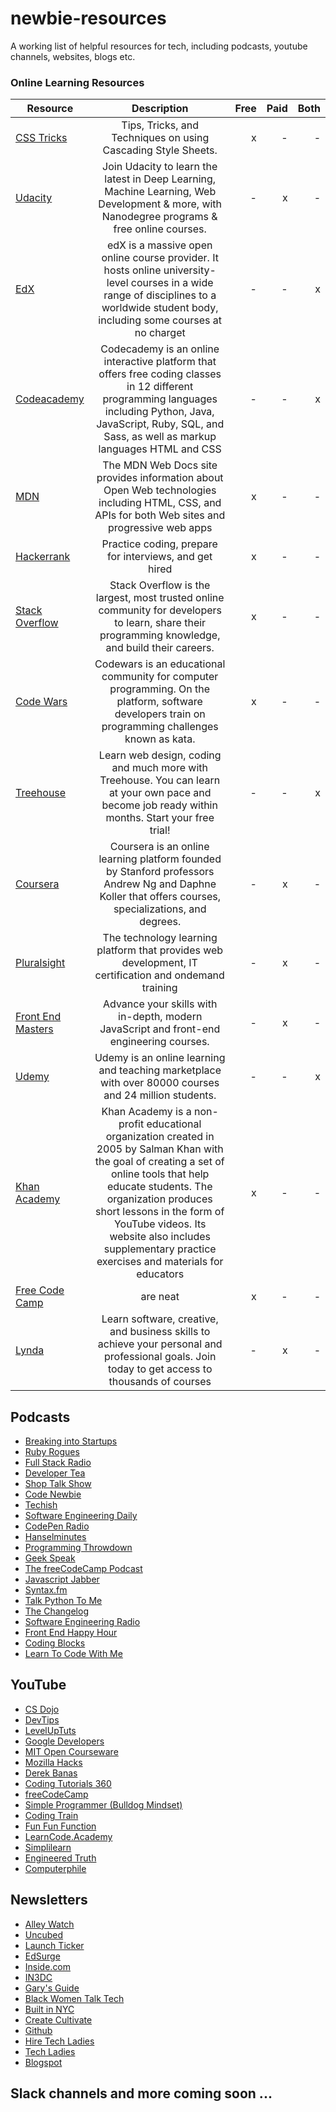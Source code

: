 # newbie-resources
A working list of helpful resources for tech, including podcasts, youtube channels, websites, blogs etc.


### Online Learning Resources
| Resource      | Description   | Free  | Paid      |Both       
| ------------- |:-------------:| -----:| -----:| -----:|
| [CSS Tricks](https://css-tricks.com/)   | Tips, Tricks, and Techniques on using Cascading Style Sheets. | x | - | - |
| [Udacity](https://www.udacity.com/)     | Join Udacity to learn the latest in Deep Learning, Machine Learning, Web Development & more, with Nanodegree programs & free online courses.      |   - |   x | - |
| [EdX](https://www.edx.org/) | edX is a massive open online course provider. It hosts online university-level courses in a wide range of disciplines to a worldwide student body, including some courses at no charget     |  -   |  -  | x |
| [Codeacademy](https://www.codecademy.com/) | Codecademy is an online interactive platform that offers free coding classes in 12 different programming languages including Python, Java, JavaScript, Ruby, SQL, and Sass, as well as markup languages HTML and CSS      |    - |   - | x |
| [MDN](https://developer.mozilla.org/) | The MDN Web Docs site provides information about Open Web technologies including HTML, CSS, and APIs for both Web sites and progressive web apps     |    x|   - | - |
| [Hackerrank](https://www.hackerrank.com/) | Practice coding, prepare for interviews, and get hired     |    x | -  | - |
| [Stack Overflow](https://stackoverflow.com/) | Stack Overflow is the largest, most trusted online community for developers to learn, share​ ​their programming ​knowledge, and build their careers.    |    x |   - | - |
| [Code Wars](https://www.codewars.com/) | Codewars is an educational community for computer programming. On the platform, software developers train on programming challenges known as kata.     |    x |   - | - |
| [Treehouse](https://teamtreehouse.com/) | Learn web design, coding and much more with Treehouse. You can learn at your own pace and become job ready within months. Start your free trial!     |    -|   - | x |
| [Coursera](www.coursera.org/) | Coursera is an online learning platform founded by Stanford professors Andrew Ng and Daphne Koller that offers courses, specializations, and degrees.      |    - |   x | - |
| [Pluralsight](https://www.pluralsight.com/) | The technology learning platform that provides web development, IT certification and ondemand training       |    - |   x | - |
|[Front End Masters](https://frontendmasters.com/) | Advance your skills with in-depth, modern JavaScript and front-end engineering courses.      |    - |   x | -|
| [Udemy](https://www.udemy.com/) | Udemy is an online learning and teaching marketplace with over 80000 courses and 24 million students.       |    - |   - | x |
| [Khan Academy](https://www.khanacademy.org/)| Khan Academy is a non-profit educational organization created in 2005 by Salman Khan with the goal of creating a set of online tools that help educate students. The organization produces short lessons in the form of YouTube videos. Its website also includes supplementary practice exercises and materials for educators      |    x |   -| -|
| [Free Code Camp](https://www.freecodecamp.org/) | are neat      |    x |  -| - |
| [Lynda](https://www.lynda.com/) | Learn software, creative, and business skills to achieve your personal and professional goals. Join today to get access to thousands of courses      |    -|   x|- |


## Podcasts
* [Breaking into Startups](https://itunes.apple.com/us/podcast/breaking-into-startups/id1180897172?mt=2)
* [Ruby Rogues](https://itunes.apple.com/us/podcast/ruby-rogues/id705335155?mt=2)
* [Full Stack Radio](https://itunes.apple.com/us/podcast/full-stack-radio/id931714873?mt=2)
* [Developer Tea](https://itunes.apple.com/us/podcast/developer-tea/id955596067?mt=2)
* [Shop Talk Show](https://itunes.apple.com/us/podcast/shoptalk/id493890455?mt=2)
* [Code Newbie](https://itunes.apple.com/us/podcast/codenewbie/id919219256?mt=2)
* [Techish](https://itunes.apple.com/us/podcast/techish/id1350479996?mt=2)
* [Software Engineering Daily](https://itunes.apple.com/us/podcast/software-engineering-daily/id1019576853?mt=2)
* [CodePen Radio](https://itunes.apple.com/us/podcast/codepen-radio/id824437159?mt=2)
* [Hanselminutes](https://itunes.apple.com/us/podcast/hanselminutes-fresh-talk-and-tech-for-developers/id117488860?mt=2)
* [Programming Throwdown](https://itunes.apple.com/us/podcast/programming-throwdown/id427166321?mt=2)
* [Geek Speak](https://itunes.apple.com/us/podcast/the-official-geek-speak-radio-podcast/id189733454?mt=2)
* [The freeCodeCamp Podcast](https://itunes.apple.com/us/podcast/the-freecodecamp-podcast/id1313660749?mt=2)
* [Javascript Jabber](https://itunes.apple.com/us/podcast/javascript-jabber/id1237401284?mt=2)
* [Syntax.fm](https://itunes.apple.com/us/podcast/syntax-tasty-web-development-treats/id1253186678?mt=2)
* [Talk Python To Me](https://itunes.apple.com/us/podcast/talk-python-to-me-python-conversations-for-passionate/id979020229?mt=2)
* [The Changelog](https://itunes.apple.com/us/podcast/the-changelog/id341623264?mt=2)
* [Software Engineering Radio](https://itunes.apple.com/us/podcast/software-engineering-radio-podcast-for-professional/id120906714?mt=2)
* [Front End Happy Hour](https://itunes.apple.com/us/podcast/front-end-happy-hour/id1089047924?mt=2)
* [Coding Blocks](https://itunes.apple.com/us/podcast/coding-blocks/id769189585?mt=2)
* [Learn To Code With Me](https://itunes.apple.com/us/podcast/learn-to-code-with-me/id1106620664?mt=2)


## YouTube

* [CS Dojo](https://www.youtube.com/channel/UCxX9wt5FWQUAAz4UrysqK9A)
* [DevTips](https://www.youtube.com/user/DevTipsForDesigners)
* [LevelUpTuts](https://www.youtube.com/channel/UCyU5wkjgQYGRB0hIHMwm2Sg)
* [Google Developers](https://www.youtube.com/GoogleDevelopers)
* [MIT Open Courseware](https://www.youtube.com/user/MIT)
* [Mozilla Hacks](https://www.youtube.com/channel/UCijjo5gfAscWgNCKFHWm1EA)
* [Derek Banas](https://www.youtube.com/user/derekbanas)
* [Coding Tutorials 360](https://www.youtube.com/channel/UC5Wi_NYysX-LfcqT3Hq9Faw)
* [freeCodeCamp](https://www.youtube.com/channel/UC8butISFwT-Wl7EV0hUK0BQ)
* [Simple Programmer (Bulldog Mindset)](https://www.youtube.com/channel/UCFxdcuY-S6yjZGq_2cjilHg)
* [Coding Train](https://www.youtube.com/channel/UCvjgXvBlbQiydffZU7m1_aw)
* [Fun Fun Function](https://www.youtube.com/channel/UCO1cgjhGzsSYb1rsB4bFe4Q)
* [LearnCode.Academy](https://www.youtube.com/user/learncodeacademy/videos)
* [Simplilearn](https://www.youtube.com/user/Simplilearn)
* [Engineered Truth](https://www.youtube.com/user/EngineeredTruth)
* [Computerphile](https://www.youtube.com/channel/UC9-y-6csu5WGm29I7JiwpnA)

## Newsletters
* [Alley Watch](http://email.alleywatch.com/)
* [Uncubed](https://uncubed.com/learn)
* [Launch Ticker](https://www.launchticker.com/)
* [EdSurge](https://www.edsurge.com/)
* [Inside.com](https://inside.com/venture-capital)
* [IN3DC](https://www.in3dc.com/)
* [Gary's Guide](garysguide.com)
* [Black Women Talk Tech](https://www.blackwomentalktech.com/)
* [Built in NYC](builtinnyc.com)
* [Create Cultivate](createcultivate.com)
* [Github](https://blog.github.com/)
* [Hire Tech Ladies](hiretechladies.com)
* [Tech Ladies](tech2025.com)
* [Blogspot](https://blogspot.us1.list-manage.com/subscribe?u=2aa4d42d498f5b86e450f88c8&id=5dd2e495c1)






## Slack channels and more coming soon ...
